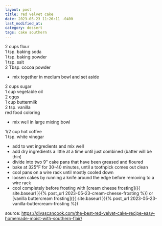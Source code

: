 ```yaml
---
layout: post
title: red velvet cake
date: 2023-05-23 11:26:11 -0400
last_modified_at: 
category: dessert
tags: cake southern
---
```


2 cups flour  
1 tsp. baking soda  
1 tsp. baking powder  
1 tsp. salt  
2 Tbsp. cocoa powder  
* mix together in medium bowl and set aside

2 cups sugar  
1 cup vegetable oil  
2 eggs  
1 cup buttermilk  
2 tsp. vanilla  
red food coloring  
* mix well in large mixing bowl

1/2 cup hot coffee  
1 tsp. white vinegar  
* add to wet ingredients and mix well
* add dry ingredients a little at a time until just combined (batter will be thin)
* divide into two 9" cake pans that have been greased and floured
* bake at 325°F for 30-40 minutes, until a toothpick comes out clean
* cool pans on a wire rack until mostly cooled down
* loosen cakes by running a knife around the edge before removing to a wire rack
* cool completely before frosting with 
[cream cheese frosting]({{ site.baseurl }}{% post_url 2023-05-23-cream-cheese-frosting %}) or
[vanilla buttercream frosting]({{ site.baseurl }}{% post_url 2023-05-23-vanilla-buttercream-frosting %})

source: <https://divascancook.com/the-best-red-velvet-cake-recipe-easy-homemade-moist-with-southern-flair/>
